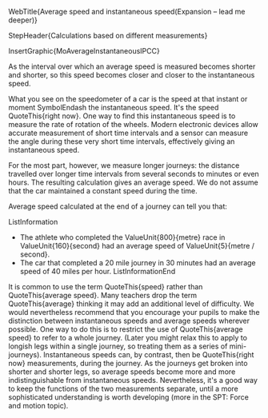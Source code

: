 WebTitle{Average speed and instantaneous speed(Expansion &ndash; lead me deeper)}

StepHeader{Calculations based on different measurements}

InsertGraphic{MoAverageInstantaneousIPCC}

As the interval over which an average speed is measured becomes shorter and shorter, so this speed becomes closer and closer to the instantaneous speed.

What you see on the speedometer of a car is the speed at that instant or moment SymbolEndash the instantaneous speed. It's the speed QuoteThis{right now}. One way to find this instantaneous speed is to measure the rate of rotation of the wheels. Modern electronic devices allow accurate measurement of short time intervals and a sensor can measure the angle during these very short time intervals, effectively giving an instantaneous speed.

For the most part, however, we measure longer journeys: the distance travelled over longer time intervals from several seconds to minutes or even hours. The resulting calculation gives an average speed. We do not assume that the car maintained a constant speed during the time.

Average speed calculated at the end of a journey can tell you that: 

ListInformation
- The athlete who completed the ValueUnit{800}{metre} race in ValueUnit{160}{second} had an average speed of ValueUnit{5}{metre / second}.
- The car that completed a 20 mile journey in 30 minutes had an average speed of 40 miles per hour.
ListInformationEnd

It is common to use the term QuoteThis{speed} rather than QuoteThis{average speed}. Many teachers drop the term QuoteThis{average} thinking it may add an additional level of difficulty. We would nevertheless recommend that you encourage your pupils to make the distinction between instantaneous speeds and average speeds wherever possible. One way to do this is to restrict the use of QuoteThis{average speed} to refer to a whole journey. (Later you might relax this to apply to longish legs within a single journey, so treating them as a series of mini-journeys). Instantaneous speeds can, by contrast, then be QuoteThis{right now} measurements, during the journey. As the journeys get broken into shorter and shorter legs, so average speeds become more and more indistinguishable from instantaneous speeds. Nevertheless, it's a good way to keep the functions of the two measurements separate, until a more sophisticated understanding is worth developing (more in the SPT: Force and motion topic).

